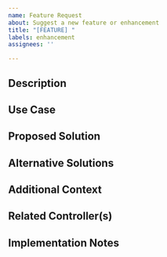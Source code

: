 ```yaml
---
name: Feature Request
about: Suggest a new feature or enhancement
title: "[FEATURE] "
labels: enhancement
assignees: ''

---
```


## Description
<!-- A clear and concise description of what you want to happen. -->

## Use Case
<!-- Explain the use case and why this feature would be valuable. -->

## Proposed Solution
<!-- Describe how you would like this feature to work. -->

## Alternative Solutions
<!-- Describe any alternative solutions or features you've considered. -->

## Additional Context
<!-- Add any other context, screenshots, or examples here. -->

## Related Controller(s)
<!-- Does this apply to specific controllers? (e.g., GRBL, TinyG, g2core, Smoothieware, FluidNC) -->

## Implementation Notes
<!-- Any technical notes or implementation suggestions. -->
